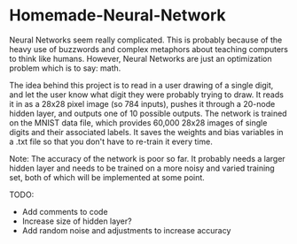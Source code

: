 # Homemade-Neural-Network

Neural Networks seem really complicated. This is probably because of the heavy use of buzzwords and complex metaphors about teaching computers to think like humans. However, Neural Networks are just an optimization problem which is to say: math.

The idea behind this project is to read in a user drawing of a single digit, and let the user know what digit they were probably trying to draw. It reads it in as a 28x28 pixel image (so 784 inputs), pushes it through a 20-node hidden layer, and outputs one of 10 possible outputs. The network is trained on the MNIST data file, which provides 60,000 28x28 images of single digits and their associated labels. It saves the weights and bias variables in a .txt file so that you don't have to re-train it every time.

Note: The accuracy of the network is poor so far. It probably needs a larger hidden layer and needs to be trained on a more noisy and varied training set, both of which will be implemented at some point. 

TODO:
  - Add comments to code
  - Increase size of hidden layer?
  - Add random noise and adjustments to increase accuracy
